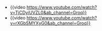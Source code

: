 - {{video https://www.youtube.com/watch?v=TjCDyiUVZL0&ab_channel=Groq}}
- {{video https://www.youtube.com/watch?v=rXGbSMYXyG0&ab_channel=Groq}}